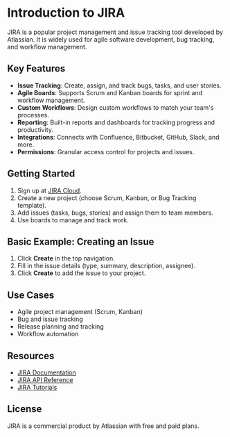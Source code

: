 # Introduction to JIRA

JIRA is a popular project management and issue tracking tool developed by Atlassian. It is widely used for agile software development, bug tracking, and workflow management.

## Key Features

- **Issue Tracking**: Create, assign, and track bugs, tasks, and user stories.
- **Agile Boards**: Supports Scrum and Kanban boards for sprint and workflow management.
- **Custom Workflows**: Design custom workflows to match your team's processes.
- **Reporting**: Built-in reports and dashboards for tracking progress and productivity.
- **Integrations**: Connects with Confluence, Bitbucket, GitHub, Slack, and more.
- **Permissions**: Granular access control for projects and issues.

## Getting Started

1. Sign up at [JIRA Cloud](https://www.atlassian.com/software/jira).
2. Create a new project (choose Scrum, Kanban, or Bug Tracking template).
3. Add issues (tasks, bugs, stories) and assign them to team members.
4. Use boards to manage and track work.

## Basic Example: Creating an Issue

1. Click **Create** in the top navigation.
2. Fill in the issue details (type, summary, description, assignee).
3. Click **Create** to add the issue to your project.

## Use Cases

- Agile project management (Scrum, Kanban)
- Bug and issue tracking
- Release planning and tracking
- Workflow automation

## Resources

- [JIRA Documentation](https://support.atlassian.com/jira-software-cloud/)
- [JIRA API Reference](https://developer.atlassian.com/cloud/jira/platform/rest/v3/intro/)
- [JIRA Tutorials](https://www.atlassian.com/software/jira/guides)

## License

JIRA is a commercial product by Atlassian with free and paid plans.